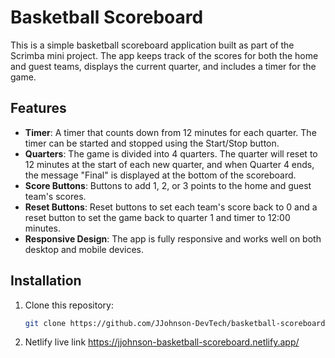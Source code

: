 # Basketball Scoreboard

This is a simple basketball scoreboard application built as part of the Scrimba mini project. The app keeps track of the scores for both the home and guest teams, displays the current quarter, and includes a timer for the game. 

## Features

- **Timer**: A timer that counts down from 12 minutes for each quarter. The timer can be started and stopped using the Start/Stop button.
- **Quarters**: The game is divided into 4 quarters. The quarter will reset to 12 minutes at the start of each new quarter, and when Quarter 4 ends, the message "Final" is displayed at the bottom of the scoreboard.
- **Score Buttons**: Buttons to add 1, 2, or 3 points to the home and guest team's scores.
- **Reset Buttons**: Reset buttons to set each team's score back to 0 and a reset button to set the game back to quarter 1 and timer to 12:00 minutes.
- **Responsive Design**: The app is fully responsive and works well on both desktop and mobile devices.

## Installation

1. Clone this repository:
   ```bash
   git clone https://github.com/JJohnson-DevTech/basketball-scoreboard.git

2. Netlify live link
   https://jjohnson-basketball-scoreboard.netlify.app/
